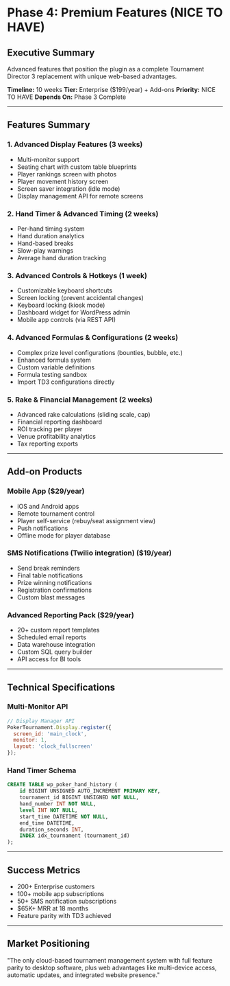 # Phase 4: Premium Features (NICE TO HAVE)

## Executive Summary
Advanced features that position the plugin as a complete Tournament Director 3 replacement with unique web-based advantages.

**Timeline:** 10 weeks
**Tier:** Enterprise ($199/year) + Add-ons
**Priority:** NICE TO HAVE
**Depends On:** Phase 3 Complete

---

## Features Summary

### 1. Advanced Display Features (3 weeks)
- Multi-monitor support
- Seating chart with custom table blueprints
- Player rankings screen with photos
- Player movement history screen
- Screen saver integration (idle mode)
- Display management API for remote screens

### 2. Hand Timer & Advanced Timing (2 weeks)
- Per-hand timing system
- Hand duration analytics
- Hand-based breaks
- Slow-play warnings
- Average hand duration tracking

### 3. Advanced Controls & Hotkeys (1 week)
- Customizable keyboard shortcuts
- Screen locking (prevent accidental changes)
- Keyboard locking (kiosk mode)
- Dashboard widget for WordPress admin
- Mobile app controls (via REST API)

### 4. Advanced Formulas & Configurations (2 weeks)
- Complex prize level configurations (bounties, bubble, etc.)
- Enhanced formula system
- Custom variable definitions
- Formula testing sandbox
- Import TD3 configurations directly

### 5. Rake & Financial Management (2 weeks)
- Advanced rake calculations (sliding scale, cap)
- Financial reporting dashboard
- ROI tracking per player
- Venue profitability analytics
- Tax reporting exports

---

## Add-on Products

### Mobile App ($29/year)
- iOS and Android apps
- Remote tournament control
- Player self-service (rebuy/seat assignment view)
- Push notifications
- Offline mode for player database

### SMS Notifications (Twilio integration) ($19/year)
- Send break reminders
- Final table notifications
- Prize winning notifications
- Registration confirmations
- Custom blast messages

### Advanced Reporting Pack ($29/year)
- 20+ custom report templates
- Scheduled email reports
- Data warehouse integration
- Custom SQL query builder
- API access for BI tools

---

## Technical Specifications

### Multi-Monitor API
```javascript
// Display Manager API
PokerTournament.Display.register({
  screen_id: 'main_clock',
  monitor: 1,
  layout: 'clock_fullscreen'
});
```

### Hand Timer Schema
```sql
CREATE TABLE wp_poker_hand_history (
    id BIGINT UNSIGNED AUTO_INCREMENT PRIMARY KEY,
    tournament_id BIGINT UNSIGNED NOT NULL,
    hand_number INT NOT NULL,
    level INT NOT NULL,
    start_time DATETIME NOT NULL,
    end_time DATETIME,
    duration_seconds INT,
    INDEX idx_tournament (tournament_id)
);
```

---

## Success Metrics
- 200+ Enterprise customers
- 100+ mobile app subscriptions
- 50+ SMS notification subscriptions
- $65K+ MRR at 18 months
- Feature parity with TD3 achieved

---

## Market Positioning
"The only cloud-based tournament management system with full feature parity to desktop software, plus web advantages like multi-device access, automatic updates, and integrated website presence."
